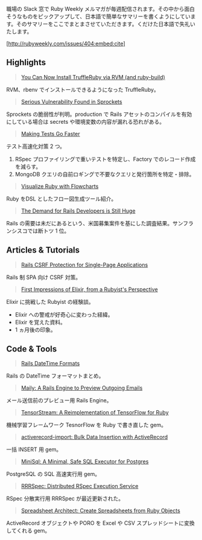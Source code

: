 職場の Slack 窓で Ruby Weekly メルマガが毎週配信されます。その中から面白そうなものをピックアップして、日本語で簡単なサマリーを書くようにしています。そのサマリーをここでまとまさせていただきます。くだけた日本語で失礼いたします。

[http://rubyweekly.com/issues/404:embed:cite]

## Highlights

> [You Can Now Install TruffleRuby via RVM (and ruby-build)](https://rubyweekly.com/link/48831/web)

RVM、rbenv でインストールできるようになった TruffleRuby。

> [Serious Vulnerability Found in Sprockets](https://rubyweekly.com/link/48835/web)

Sprockets の脆弱性が判明。production で Rails アセットのコンパイルを有効にしている場合は secrets や環境変数の内容が漏れる恐れがある。

> [Making Tests Go Faster](https://rubyweekly.com/link/48837/web)

テスト高速化対策 2 つ。

1. RSpec プロファイリングで重いテストを特定し、Factory でのレコード作成を減らす。
2. MongoDB クエリの自前ロギングで不要なクエリと発行箇所を特定・排除。

> [Visualize Ruby with Flowcharts](https://rubyweekly.com/link/48838/web)

Ruby をDSL としたフロー図生成ツール紹介。

> [The Demand for Rails Developers is Still Huge](https://rubyweekly.com/link/48841/web)

Rails の需要は未だにあるという、米国募集案件を基にした調査結果。サンフランシスコでは断トツ 1 位。

## Articles & Tutorials

> [Rails CSRF Protection for Single-Page Applications](https://rubyweekly.com/link/48845/web)

Rails 制 SPA 向け CSRF 対策。

> [First Impressions of Elixir, from a Rubyist's Perspective](https://rubyweekly.com/link/48849/web)

Elixir に挑戦した Rubyist の経験談。

- Elixir への警戒が好奇心に変わった経緯。
- Elixir を覚えた資料。
- 1 ヵ月後の印象。

## Code & Tools

> [Rails DateTime Formats](https://rubyweekly.com/link/48850/web)

Rails の DateTime フォーマットまとめ。

> [Maily: A Rails Engine to Preview Outgoing Emails](https://rubyweekly.com/link/48852/web)

メール送信前のプレビュー用 Rails Engine。

> [TensorStream: A Reimplementation of TensorFlow for Ruby](https://rubyweekly.com/link/48855/web)

機械学習フレームワーク TesnorFlow を Ruby で書き直した gem。

> [activerecord-import: Bulk Data Insertion with ActiveRecord](https://rubyweekly.com/link/48856/web)

一括 INSERT 用 gem。

> [MiniSql: A Minimal, Safe SQL Executor for Postgres](https://rubyweekly.com/link/48857/web)

PostgreSQL の SQL 高速実行用 gem。

> [RRRSpec: Distributed RSpec Execution Service](https://rubyweekly.com/link/48858/web)

RSpec 分散実行用 RRRSpec が最近更新された。

> [Spreadsheet Architect: Create Spreadsheets from Ruby Objects](https://rubyweekly.com/link/48859/web)

ActiveRecord オブジェクトや PORO を Excel や CSV スプレッドシートに変換してくれる gem。
